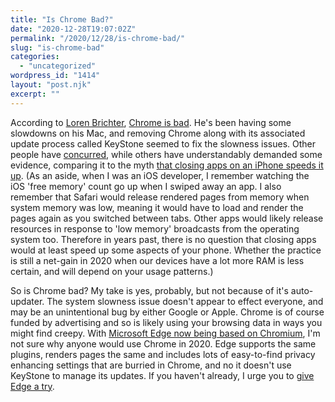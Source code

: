 ```yaml
---
title: "Is Chrome Bad?"
date: "2020-12-28T19:07:02Z"
permalink: "/2020/12/28/is-chrome-bad/"
slug: "is-chrome-bad"
categories:
  - "uncategorized"
wordpress_id: "1414"
layout: "post.njk"
excerpt: ""
---
```


According to [Loren Brichter](https://en.wikipedia.org/wiki/Loren_Brichter#Pull-to-Refresh), [Chrome is bad](https://chromeisbad.com). He's been having some slowdowns on his Mac, and removing Chrome along with its associated update process called KeyStone seemed to fix the slowness issues. Other people have [concurred](https://twitter.com/jeffreymfoster/status/1340383606536089605), while others have understandably demanded some evidence, comparing it to the myth [that closing apps on an iPhone speeds it up](https://birchtree.me/blog/the-force-closing-apps-makes-your-iphone-faster-of-macs/). (As an aside, when I was an iOS developer, I remember watching the iOS 'free memory' count go up when I swiped away an app. I also remember that Safari would release rendered pages from memory when system memory was low, meaning it would have to load and render the pages again as you switched between tabs. Other apps would likely release resources in response to 'low memory' broadcasts from the operating system too. Therefore in years past, there is no question that closing apps would at least speed up some aspects of your phone. Whether the practice is still a net-gain in 2020 when our devices have a lot more RAM is less certain, and will depend on your usage patterns.)

So is Chrome bad? My take is yes, probably, but not because of it's auto-updater. The system slowness issue doesn't appear to effect everyone, and may be an unintentional bug by either Google or Apple. Chrome is of course funded by advertising and so is likely using your browsing data in ways you might find creepy. With [Microsoft Edge now being based on Chromium](https://imarc.co.uk/2020/05/23/microsoft-edge-is-finally-very-good/), I'm not sure why anyone would use Chrome in 2020. Edge supports the same plugins, renders pages the same and includes lots of easy-to-find privacy enhancing settings that are burried in Chrome, and no it doesn't use KeyStone to manage its updates. If you haven't already, I urge you to [give Edge a try](https://www.microsoft.com/en-us/edge).
